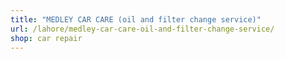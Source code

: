 ```yaml
---
title: "MEDLEY CAR CARE (oil and filter change service)"
url: /lahore/medley-car-care-oil-and-filter-change-service/
shop: car repair
---
```

